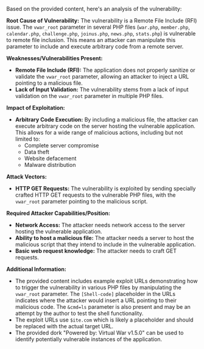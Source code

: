 Based on the provided content, here's an analysis of the vulnerability:

**Root Cause of Vulnerability:**
The vulnerability is a Remote File Include (RFI) issue. The `vwar_root` parameter in several PHP files (`war.php`, `member.php`, `calendar.php`, `challenge.php`, `joinus.php`, `news.php`, `stats.php`) is vulnerable to remote file inclusion. This means an attacker can manipulate this parameter to include and execute arbitrary code from a remote server.

**Weaknesses/Vulnerabilities Present:**
- **Remote File Include (RFI):** The application does not properly sanitize or validate the `vwar_root` parameter, allowing an attacker to inject a URL pointing to a malicious file.
- **Lack of Input Validation:** The vulnerability stems from a lack of input validation on the `vwar_root` parameter in multiple PHP files.

**Impact of Exploitation:**
- **Arbitrary Code Execution:** By including a malicious file, the attacker can execute arbitrary code on the server hosting the vulnerable application. This allows for a wide range of malicious actions, including but not limited to:
   -  Complete server compromise
   -  Data theft
   -  Website defacement
   -  Malware distribution

**Attack Vectors:**
- **HTTP GET Requests:** The vulnerability is exploited by sending specially crafted HTTP GET requests to the vulnerable PHP files, with the `vwar_root` parameter pointing to the malicious script.

**Required Attacker Capabilities/Position:**
- **Network Access:** The attacker needs network access to the server hosting the vulnerable application.
- **Ability to host a malicious file:** The attacker needs a server to host the malicious script that they intend to include in the vulnerable application.
- **Basic web request knowledge:** The attacker needs to craft GET requests.

**Additional Information:**
- The provided content includes example exploit URLs demonstrating how to trigger the vulnerability in various PHP files by manipulating the `vwar_root` parameter. The `[Shell-code]` placeholder in the URLs indicates where the attacker would insert a URL pointing to their malicious code. The `&cmd=ls` parameter is also present and may be an attempt by the author to test the shell functionality.
- The exploit URLs use `$ite.com` which is likely a placeholder and should be replaced with the actual target URL.
- The provided dork "Powered by: Virtual War v1.5.0" can be used to identify potentially vulnerable instances of the application.